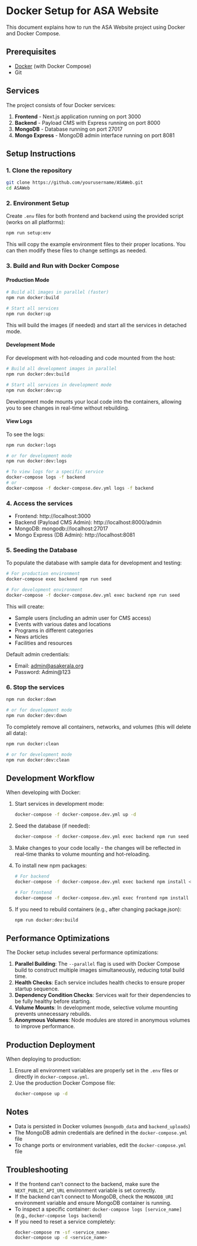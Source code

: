# Docker Setup for ASA Website

This document explains how to run the ASA Website project using Docker and Docker Compose.

## Prerequisites

- [Docker](https://www.docker.com/products/docker-desktop/) (with Docker Compose)
- Git

## Services

The project consists of four Docker services:

1. **Frontend** - Next.js application running on port 3000
2. **Backend** - Payload CMS with Express running on port 8000
3. **MongoDB** - Database running on port 27017
4. **Mongo Express** - MongoDB admin interface running on port 8081

## Setup Instructions

### 1. Clone the repository

```bash
git clone https://github.com/yourusername/ASAWeb.git
cd ASAWeb
```

### 2. Environment Setup

Create `.env` files for both frontend and backend using the provided script (works on all platforms):

```bash
npm run setup:env
```

This will copy the example environment files to their proper locations. You can then modify these files to change settings as needed.

### 3. Build and Run with Docker Compose

#### Production Mode

```bash
# Build all images in parallel (faster)
npm run docker:build

# Start all services
npm run docker:up
```

This will build the images (if needed) and start all the services in detached mode.

#### Development Mode

For development with hot-reloading and code mounted from the host:

```bash
# Build all development images in parallel
npm run docker:dev:build

# Start all services in development mode
npm run docker:dev:up
```

Development mode mounts your local code into the containers, allowing you to see changes in real-time without rebuilding.

#### View Logs

To see the logs:

```bash
npm run docker:logs

# or for development mode
npm run docker:dev:logs

# To view logs for a specific service
docker-compose logs -f backend
# or
docker-compose -f docker-compose.dev.yml logs -f backend
```

### 4. Access the services

- Frontend: http://localhost:3000
- Backend (Payload CMS Admin): http://localhost:8000/admin
- MongoDB: mongodb://localhost:27017
- Mongo Express (DB Admin): http://localhost:8081

### 5. Seeding the Database

To populate the database with sample data for development and testing:

```bash
# For production environment
docker-compose exec backend npm run seed

# For development environment
docker-compose -f docker-compose.dev.yml exec backend npm run seed
```

This will create:
- Sample users (including an admin user for CMS access)
- Events with various dates and locations
- Programs in different categories
- News articles
- Facilities and resources

Default admin credentials:
- Email: admin@asakerala.org
- Password: Admin@123

### 6. Stop the services

```bash
npm run docker:down

# or for development mode
npm run docker:dev:down
```

To completely remove all containers, networks, and volumes (this will delete all data):

```bash
npm run docker:clean

# or for development mode
npm run docker:dev:clean
```

## Development Workflow

When developing with Docker:

1. Start services in development mode:
   ```bash
   docker-compose -f docker-compose.dev.yml up -d
   ```

2. Seed the database (if needed):
   ```bash
   docker-compose -f docker-compose.dev.yml exec backend npm run seed
   ```

3. Make changes to your code locally - the changes will be reflected in real-time thanks to volume mounting and hot-reloading.

4. To install new npm packages:
   ```bash
   # For backend
   docker-compose -f docker-compose.dev.yml exec backend npm install <package_name>
   
   # For frontend
   docker-compose -f docker-compose.dev.yml exec frontend npm install <package_name>
   ```

5. If you need to rebuild containers (e.g., after changing package.json):
   ```bash
   npm run docker:dev:build
   ```

## Performance Optimizations

The Docker setup includes several performance optimizations:

1. **Parallel Building**: The `--parallel` flag is used with Docker Compose build to construct multiple images simultaneously, reducing total build time.
2. **Health Checks**: Each service includes health checks to ensure proper startup sequence.
3. **Dependency Condition Checks**: Services wait for their dependencies to be fully healthy before starting.
4. **Volume Mounts**: In development mode, selective volume mounting prevents unnecessary rebuilds.
5. **Anonymous Volumes**: Node modules are stored in anonymous volumes to improve performance.

## Production Deployment

When deploying to production:

1. Ensure all environment variables are properly set in the `.env` files or directly in `docker-compose.yml`.
2. Use the production Docker Compose file:
   ```bash
   docker-compose up -d
   ```

## Notes

- Data is persisted in Docker volumes (`mongodb_data` and `backend_uploads`)
- The MongoDB admin credentials are defined in the `docker-compose.yml` file
- To change ports or environment variables, edit the `docker-compose.yml` file

## Troubleshooting

- If the frontend can't connect to the backend, make sure the `NEXT_PUBLIC_API_URL` environment variable is set correctly.
- If the backend can't connect to MongoDB, check the `MONGODB_URI` environment variable and ensure MongoDB container is running.
- To inspect a specific container: `docker-compose logs [service_name]` (e.g., `docker-compose logs backend`)
- If you need to reset a service completely:
  ```bash
  docker-compose rm -sf <service_name>
  docker-compose up -d <service_name>
  ``` 